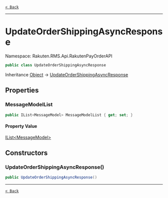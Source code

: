 [`< Back`](./)

---

# UpdateOrderShippingAsyncResponse

Namespace: Rakuten.RMS.Api.RakutenPayOrderAPI

```csharp
public class UpdateOrderShippingAsyncResponse
```

Inheritance [Object](https://docs.microsoft.com/en-us/dotnet/api/system.object) → [UpdateOrderShippingAsyncResponse](./rakuten.rms.api.rakutenpayorderapi.updateordershippingasyncresponse)

## Properties

### **MessageModelList**

```csharp
public IList<MessageModel> MessageModelList { get; set; }
```

#### Property Value

[IList&lt;MessageModel&gt;](https://docs.microsoft.com/en-us/dotnet/api/system.collections.generic.ilist-1)<br>

## Constructors

### **UpdateOrderShippingAsyncResponse()**

```csharp
public UpdateOrderShippingAsyncResponse()
```

---

[`< Back`](./)
